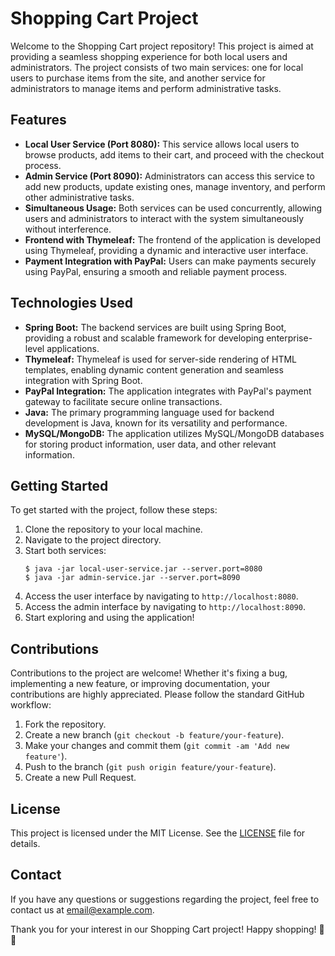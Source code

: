 # Shopping Cart Project

Welcome to the Shopping Cart project repository! This project is aimed at providing a seamless shopping experience for both local users and administrators. The project consists of two main services: one for local users to purchase items from the site, and another service for administrators to manage items and perform administrative tasks.

## Features

- **Local User Service (Port 8080):** This service allows local users to browse products, add items to their cart, and proceed with the checkout process.
- **Admin Service (Port 8090):** Administrators can access this service to add new products, update existing ones, manage inventory, and perform other administrative tasks.
- **Simultaneous Usage:** Both services can be used concurrently, allowing users and administrators to interact with the system simultaneously without interference.
- **Frontend with Thymeleaf:** The frontend of the application is developed using Thymeleaf, providing a dynamic and interactive user interface.
- **Payment Integration with PayPal:** Users can make payments securely using PayPal, ensuring a smooth and reliable payment process.

## Technologies Used

- **Spring Boot:** The backend services are built using Spring Boot, providing a robust and scalable framework for developing enterprise-level applications.
- **Thymeleaf:** Thymeleaf is used for server-side rendering of HTML templates, enabling dynamic content generation and seamless integration with Spring Boot.
- **PayPal Integration:** The application integrates with PayPal's payment gateway to facilitate secure online transactions.
- **Java:** The primary programming language used for backend development is Java, known for its versatility and performance.
- **MySQL/MongoDB:** The application utilizes MySQL/MongoDB databases for storing product information, user data, and other relevant information.

## Getting Started

To get started with the project, follow these steps:

1. Clone the repository to your local machine.
2. Navigate to the project directory.
3. Start both services: 
   ```
   $ java -jar local-user-service.jar --server.port=8080
   $ java -jar admin-service.jar --server.port=8090
   ```
4. Access the user interface by navigating to `http://localhost:8080`.
5. Access the admin interface by navigating to `http://localhost:8090`.
6. Start exploring and using the application!

## Contributions

Contributions to the project are welcome! Whether it's fixing a bug, implementing a new feature, or improving documentation, your contributions are highly appreciated. Please follow the standard GitHub workflow:

1. Fork the repository.
2. Create a new branch (`git checkout -b feature/your-feature`).
3. Make your changes and commit them (`git commit -am 'Add new feature'`).
4. Push to the branch (`git push origin feature/your-feature`).
5. Create a new Pull Request.

## License

This project is licensed under the MIT License. See the [LICENSE](LICENSE) file for details.

## Contact

If you have any questions or suggestions regarding the project, feel free to contact us at [email@example.com](mailto:takeswapnil8@gmail.com).

Thank you for your interest in our Shopping Cart project! Happy shopping! 🛒🎉
